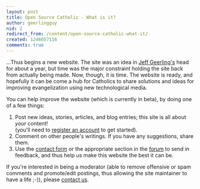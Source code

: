 ```yaml
---
layout: post
title: Open Source Catholic - What is it?
author: geerlingguy
nid: 2
redirect_from: /content/open-source-catholic-what-it/
created: 1246057116
comments: true
---
```

<p>...Thus begins a new website. The site was an idea in <a href="http://www.lifeisaprayer.com/">Jeff Geerling's</a> head for about a year, but time was the major constraint holding the site back from actually being made. Now, though, it is time. The website is ready, and hopefully it can be come a hub for Catholics to share solutions and ideas for improving evangelization using new technological media.</p>
<p>You can help improve the website (which is currently in beta), by doing one of a few things:</p>
<ol>
    <li>Post new ideas, stories, articles, and blog entries; this site is all about <em>your</em> content!<br />
    (you'll need to <a href="/user/register">register an account</a>&nbsp;to get started).</li>
    <li>Comment on other people's writings. If you have any suggestions, share them.</li>
    <li>Use the <a href="/contact">contact form</a>&nbsp;or the appropriate section in the <a href="/forum">forum</a> to send in feedback, and thus help us make this website the best it can be.</li>
</ol>
<p>If you're interested in being a moderator (able to remove offensive or spam comments and promote/edit postings, thus allowing the site maintainer to have a life ;-)), please <a href="/contact">contact us</a>.</p>
